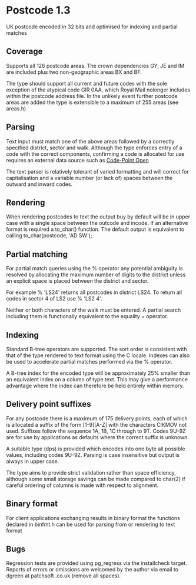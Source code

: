 Postcode 1.3
============
UK postcode encoded in 32 bits and optimised for indexing and partial matches


Coverage
--------
Supports all 126 postcode areas. The crown dependencies GY, JE and IM are
included plus two non-geographic areas BX and BF.

The type should support all current and future codes with the sole exception
of the atypical code GIR 0AA, which Royal Mail nolonger includes within the
postcode address file. In the unlikely event further postcode areas are added
the type is extensible to a maximum of 255 areas (see areas.h)


Parsing
-------
Text input must match one of the above areas followed by a correctly specified
district, sector and walk. Although the type enforces entry of a code with the
correct components, confirming a code is allocated for use requires an external
data source such as [Code-Point Open](http://www.ordnancesurvey.co.uk)

The text parser is relatively tolerant of varied formatting and will correct
for capitalisation and a variable number (or lack of) spaces between the
outward and inward codes.


Rendering
---------
When rendering postcodes to text the output buy by default will be in upper
case with a single space between the outcode and incode. If an alternative
format is required a to_char() function. The default output is equivalent to
calling to_char(postcode, 'AD SW');


Partial matching
----------------
For partial match queries using the % operator any potential ambiguity is
resolved by allocating the maximum number of digits to the district unless an
explicit space is placed between the district and sector.

For example % 'LS24' returns all postcodes in district LS24. To return all
codes in sector 4 of LS2 use % 'LS2 4'.

Neither or both characters of the walk must be entered. A partial search
including them is functionally equivalent to the equality = operator.


Indexing
--------
Standard B-tree operators are supported. The sort order is consistent with
that of the type rendered to text format using the C locale. Indexes can
also be used to accelerate partial matches performed via the % operator.

A B-tree index for the encoded type will be approximately 25% smaller than
an equivalent index on a column of type text. This may give a performance
advantage where the index can therefore be held entirely within memory.


Delivery point suffixes
-----------------------
For any postcode there is a maximum of 175 delivery points, each of which
is allocated a suffix of the form [1-9][A-Z] with the characters CIKMOV not
used. Suffixes follow the sequence 1A, 1B, 1C through to 9T. Codes 9U-9Z
are for use by applications as defaults where the correct suffix is unknown.

A suitable type (dps) is provided which encodes into one byte all possible
values, including codes 9U-9Z. Parsing is case insensitive but output is
always in upper case.

The type aims to provide strict validation rather than space efficiency,
although some small storage savings can be made compared to char(2) if
careful ordering of columns is made with respect to alignment.


Binary format
-------------
For client applications exchanging results in binary format the functions
declared in binfmt.h can be used for parsing from or rendering to text format


Bugs
----
Regression tests are provided using pg_regress via the installcheck target.
Reports of errors or omissions are welcomed by the author via email to
dgreen at patchsoft .co.uk (remove all spaces).
